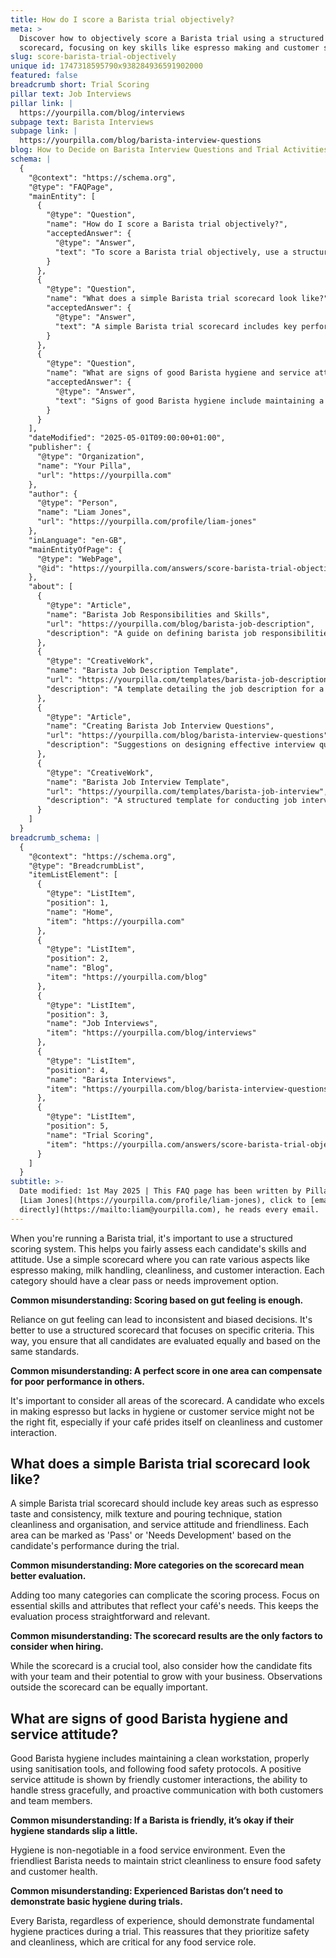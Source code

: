 ```yaml
---
title: How do I score a Barista trial objectively?
meta: >
  Discover how to objectively score a Barista trial using a structured
  scorecard, focusing on key skills like espresso making and customer service.
slug: score-barista-trial-objectively
unique id: 1747318595790x938284936591902000
featured: false
breadcrumb short: Trial Scoring
pillar text: Job Interviews
pillar link: |
  https://yourpilla.com/blog/interviews
subpage text: Barista Interviews
subpage link: |
  https://yourpilla.com/blog/barista-interview-questions
blog: How to Decide on Barista Interview Questions and Trial Activities
schema: |
  {
    "@context": "https://schema.org",
    "@type": "FAQPage",
    "mainEntity": [
      {
        "@type": "Question",
        "name": "How do I score a Barista trial objectively?",
        "acceptedAnswer": {
          "@type": "Answer",
          "text": "To score a Barista trial objectively, use a structured scoring system with a simple scorecard. Rate candidates on essential skills such as espresso making, milk handling, cleanliness, and customer interaction. Each skill category should include options such as 'Pass' or 'Needs Improvement' to ensure a fair assessment of each candidate's capabilities."
        }
      },
      {
        "@type": "Question",
        "name": "What does a simple Barista trial scorecard look like?",
        "acceptedAnswer": {
          "@type": "Answer",
          "text": "A simple Barista trial scorecard includes key performance areas such as espresso taste and consistency, milk texture and pouring technique, station cleanliness and organisation, and service attitude. Each performance area is evaluated on a 'Pass' or 'Needs Development' basis, focusing on essential skills required in a café environment."
        }
      },
      {
        "@type": "Question",
        "name": "What are signs of good Barista hygiene and service attitude?",
        "acceptedAnswer": {
          "@type": "Answer",
          "text": "Signs of good Barista hygiene include maintaining a clean workstation, using sanitisation tools appropriately, and adhering to food safety guidelines. A positive service attitude is demonstrated through friendly customer interactions, effective stress management, and proactive communication with both customers and team members."
        }
      }
    ],
    "dateModified": "2025-05-01T09:00:00+01:00",
    "publisher": {
      "@type": "Organization",
      "name": "Your Pilla",
      "url": "https://yourpilla.com"
    },
    "author": {
      "@type": "Person",
      "name": "Liam Jones",
      "url": "https://yourpilla.com/profile/liam-jones"
    },
    "inLanguage": "en-GB",
    "mainEntityOfPage": {
      "@type": "WebPage",
      "@id": "https://yourpilla.com/answers/score-barista-trial-objectively"
    },
    "about": [
      {
        "@type": "Article",
        "name": "Barista Job Responsibilities and Skills",
        "url": "https://yourpilla.com/blog/barista-job-description",
        "description": "A guide on defining barista job responsibilities and skills required for hiring suitable candidates."
      },
      {
        "@type": "CreativeWork",
        "name": "Barista Job Description Template",
        "url": "https://yourpilla.com/templates/barista-job-description",
        "description": "A template detailing the job description for a Barista role, suitable for use by café and coffee shop owners during recruitment."
      },
      {
        "@type": "Article",
        "name": "Creating Barista Job Interview Questions",
        "url": "https://yourpilla.com/blog/barista-interview-questions",
        "description": "Suggestions on designing effective interview questions for evaluating Barista candidates."
      },
      {
        "@type": "CreativeWork",
        "name": "Barista Job Interview Template",
        "url": "https://yourpilla.com/templates/barista-job-interview",
        "description": "A structured template for conducting job interviews with prospective Baristas, covering critical areas of assessment."
      }
    ]
  }
breadcrumb_schema: |
  {
    "@context": "https://schema.org",
    "@type": "BreadcrumbList",
    "itemListElement": [
      {
        "@type": "ListItem",
        "position": 1,
        "name": "Home",
        "item": "https://yourpilla.com"
      },
      {
        "@type": "ListItem",
        "position": 2,
        "name": "Blog",
        "item": "https://yourpilla.com/blog"
      },
      {
        "@type": "ListItem",
        "position": 3,
        "name": "Job Interviews",
        "item": "https://yourpilla.com/blog/interviews"
      },
      {
        "@type": "ListItem",
        "position": 4,
        "name": "Barista Interviews",
        "item": "https://yourpilla.com/blog/barista-interview-questions"
      },
      {
        "@type": "ListItem",
        "position": 5,
        "name": "Trial Scoring",
        "item": "https://yourpilla.com/answers/score-barista-trial-objectively"
      }
    ]
  }
subtitle: >-
  Date modified: 1st May 2025 | This FAQ page has been written by Pilla Founder,
  [Liam Jones](https://yourpilla.com/profile/liam-jones), click to [email Liam
  directly](https://mailto:liam@yourpilla.com), he reads every email.
---
```

When you're running a Barista trial, it's important to use a structured scoring system. This helps you fairly assess each candidate's skills and attitude. Use a simple scorecard where you can rate various aspects like espresso making, milk handling, cleanliness, and customer interaction. Each category should have a clear pass or needs improvement option.

**Common misunderstanding: Scoring based on gut feeling is enough.**

Reliance on gut feeling can lead to inconsistent and biased decisions. It's better to use a structured scorecard that focuses on specific criteria. This way, you ensure that all candidates are evaluated equally and based on the same standards.

**Common misunderstanding: A perfect score in one area can compensate for poor performance in others.**

It's important to consider all areas of the scorecard. A candidate who excels in making espresso but lacks in hygiene or customer service might not be the right fit, especially if your café prides itself on cleanliness and customer interaction.

## What does a simple Barista trial scorecard look like?

A simple Barista trial scorecard should include key areas such as espresso taste and consistency, milk texture and pouring technique, station cleanliness and organisation, and service attitude and friendliness. Each area can be marked as 'Pass' or 'Needs Development' based on the candidate's performance during the trial.

**Common misunderstanding: More categories on the scorecard mean better evaluation.**

Adding too many categories can complicate the scoring process. Focus on essential skills and attributes that reflect your café's needs. This keeps the evaluation process straightforward and relevant.

**Common misunderstanding: The scorecard results are the only factors to consider when hiring.**

While the scorecard is a crucial tool, also consider how the candidate fits with your team and their potential to grow with your business. Observations outside the scorecard can be equally important.

## What are signs of good Barista hygiene and service attitude?

Good Barista hygiene includes maintaining a clean workstation, properly using sanitisation tools, and following food safety protocols. A positive service attitude is shown by friendly customer interactions, the ability to handle stress gracefully, and proactive communication with both customers and team members.

**Common misunderstanding: If a Barista is friendly, it’s okay if their hygiene standards slip a little.**

Hygiene is non-negotiable in a food service environment. Even the friendliest Barista needs to maintain strict cleanliness to ensure food safety and customer health.

**Common misunderstanding: Experienced Baristas don’t need to demonstrate basic hygiene during trials.**

Every Barista, regardless of experience, should demonstrate fundamental hygiene practices during a trial. This reassures that they prioritize safety and cleanliness, which are critical for any food service role.
